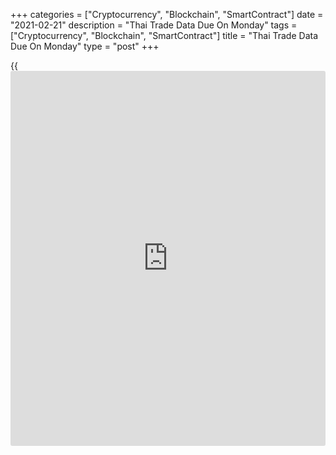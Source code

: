 +++
categories = ["Cryptocurrency", "Blockchain", "SmartContract"]
date = "2021-02-21"
description = "Thai Trade Data Due On Monday"
tags = ["Cryptocurrency", "Blockchain", "SmartContract"]
title = "Thai Trade Data Due On Monday"
type = "post"
+++

{{<iframe id="large-banner" src="https://www.bounty.group/#slide=24.0" width="100%" height="600" scrolling="no" style="border: 0px solid rgb(216, 221, 230); border-radius: 3px;">}}

Thailand will on Monday release January figures for imports, exports and
trade balance, highlighting a light day for Asia-Pacific economic
activity.

Imports are expected to sink 10.5 percent on year after rising 3.62
percent in December. Exports are called higher by an annual 2.4 percent
after adding 4.7 percent in the previous month. The trade surplus is
pegged at $0.1 billion, down from $0.96 billion a month earlier.

China will provide February data on prime loan rates; in January, the
one-year rate was 3.85 percent and the five-year rate was 4.65 percent.

Hong Kong will see January figures for consumer prices; in December,
overall inflation was down 0.7 percent on year.

For comments and feedback [contact](https://www.playgroundfx.com/contact/): editorial@rtt[news](https://www.letsplayfx.com/blog/forex-news-website/).com

[Economic News][1]

 **What parts of the world are seeing the best (and worst) economic
performances lately? Click[here][2] to check out our [Econ Scorecard][2]
and find out! See up-to-the-moment [ranking](https://www.playgroundfx.com/blog/crypto-exchange-ranking/)s for the best and worst
performers in [GDP][2], [unemployment rate][3], [inflation][4] and much
more.**

   1. www.rtt[news](https://www.letsplayfx.com/blog/forex-news-website/).com/Content/EconomicNews.aspx
   2. www.rtt[news](https://www.letsplayfx.com/blog/forex-news-website/).com/economic-scorecard/world-rank/GDP/highest-performance.aspx
   3. www.rtt[news](https://www.letsplayfx.com/blog/forex-news-website/).com/economic-scorecard/world-rank/unemployment-rate/lowest-performance.aspx
   4. www.rtt[news](https://www.letsplayfx.com/blog/forex-news-website/).com/economic-scorecard/world-rank/CPI/highest-performance.aspx